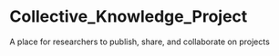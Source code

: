 # Collective_Knowledge_Project
A place for researchers to publish, share, and collaborate on projects
